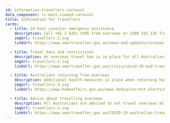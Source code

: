 ```yaml
---
id: information-travellers-carousel
data_component: rc-most-viewed-carousel
title: Information for travellers
cards:
  - title: 24-hour consular emergency assistance
    description: Call +61 2 6261 3305 from overseas or 1300 555 135 from Australia.
    imgUrl: travellers-2.svg
    linkUrl: https://www.smartraveller.gov.au/news-and-updates/coronavirus-covid-19

  - title: Travel bans and restrictions
    description: An overseas travel ban is in place for all Australians.
    imgUrl: travellers-1.svg
    linkUrl: https://www.smartraveller.gov.au/crisis/covid-19-and-travel

  - title: Australians returning from overseas
    description: Additional health measures in place when returning home.
    imgUrl: travellers-3.svg
    linkUrl: https://www.homeaffairs.gov.au/news-media/current-alerts/novel-coronavirus

  - title: Advice about travelling overseas
    description: All Australians are advised to not travel overseas at this time.
    imgUrl: travellers-1.svg
    linkUrl: https://www.smartraveller.gov.au/COVID-19-australian-travellers
---
```

